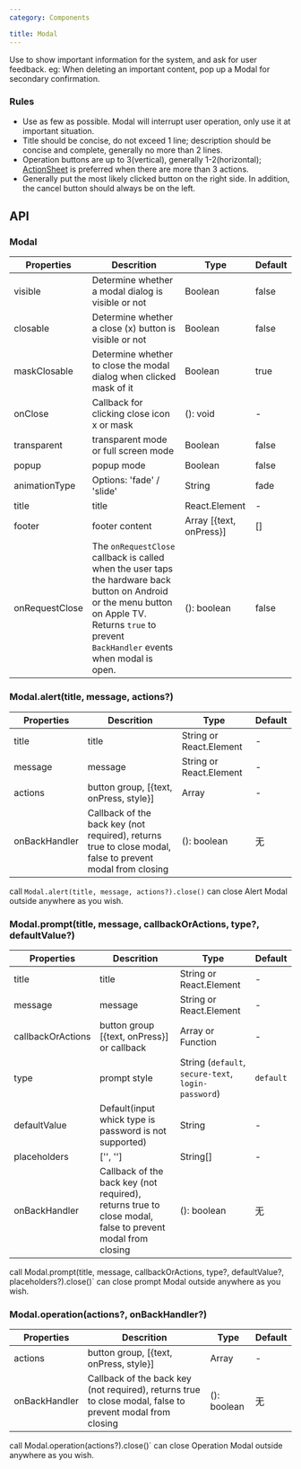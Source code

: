 ```yaml
---
category: Components

title: Modal
---
```


Use to show important information for the system, and ask for user feedback. eg: When deleting an important content, pop up a Modal for secondary confirmation.

### Rules
- Use as few as possible. Modal will interrupt user operation, only use it at important situation.
- Title should be concise, do not exceed 1 line; description should be concise and complete, generally no more than 2 lines.
- Operation buttons are up to 3(vertical), generally 1-2(horizontal); [ActionSheet](/components/action-sheet) is preferred when there are more than 3 actions.
- Generally put the most likely clicked button on the right side. In addition, the cancel button should always be on the left.

## API

### Modal

Properties | Descrition | Type | Default
-----------|------------|------|--------
| visible | Determine whether a modal dialog is visible or not | Boolean | false |
| closable | Determine whether a close (x) button is visible or not | Boolean | false |
| maskClosable | Determine whether to close the modal dialog when clicked mask of it | Boolean | true |
| onClose | Callback for clicking close icon x or mask | (): void | - |
| transparent | transparent mode or full screen mode | Boolean | false |
| popup | popup mode | Boolean | false |
| animationType | Options: 'fade' / 'slide' | String | fade |
| title | title | React.Element | - |
| footer | footer content | Array [{text, onPress}] | [] |
| onRequestClose | The `onRequestClose` callback is called when the user taps the hardware back button on Android or the menu button on Apple TV. Returns `true` to prevent `BackHandler` events when modal is open.| (): boolean | false |

### Modal.alert(title, message, actions?)

Properties | Descrition | Type | Default
-----------|------------|------|--------
| title | title | String or React.Element | -  |
| message | message  | String or React.Element  | -  |
| actions | button group, [{text, onPress, style}]  | Array | -  |
| onBackHandler | Callback of the back key (not required), returns true to close modal, false to prevent modal from closing| (): boolean | 无 |

call `Modal.alert(title, message, actions?).close()`  can close Alert Modal outside anywhere as you wish.

### Modal.prompt(title, message, callbackOrActions, type?, defaultValue?)

Properties | Descrition | Type | Default
-----------|------------|------|--------
| title | title | String or React.Element | -  |
| message | message  | String or React.Element  | -  |
| callbackOrActions  | button group [{text, onPress}] or callback | Array or Function | -  |
| type  | prompt style | String (`default`, `secure-text`, `login-password`)|  `default`  |
| defaultValue  | Default(input whick type is password is not supported) | String | -  |
| placeholders  | ['', '']  | String[] | -  |
| onBackHandler | Callback of the back key (not required), returns true to close modal, false to prevent modal from closing| (): boolean | 无 |

call Modal.prompt(title, message, callbackOrActions, type?, defaultValue?, placeholders?).close()` can close prompt Modal outside anywhere as you wish.

### Modal.operation(actions?, onBackHandler?)

Properties | Descrition | Type | Default
-----------|------------|------|--------
| actions | button group, [{text, onPress, style}]  | Array | -  |
| onBackHandler | Callback of the back key (not required), returns true to close modal, false to prevent modal from closing| (): boolean | 无 |

call Modal.operation(actions?).close()` can close Operation Modal outside anywhere as you wish.
